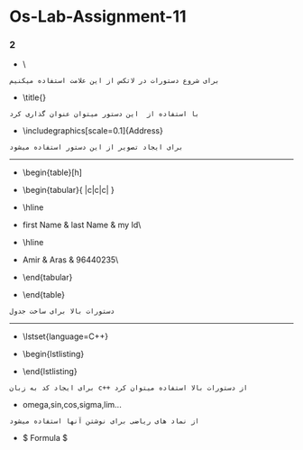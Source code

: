 # Os-Lab-Assignment-11

### 2

- \
```shell
برای شروع دستورات در لاتکس از این علامت استفاده میکنیم 
```
- \title{}

```shell
با استفاده از  این دستور میتوان عنوان گذاری کرد
```
- \includegraphics[scale=0.1]{Address}

```shell
برای ایجاد تصویر از این دستور استفاده میشود 
```
___________________________________________________________________________________________________________________________________________________________________________

- \begin{table}[h]

- \begin{tabular}{ |c|c|c| }

- \hline

- first Name & last Name & my Id\

- \hline

- Amir & Aras & 96440235\

- \end{tabular}

- \end{table}

```shell
دستورات بالا برای ساخت جدول
```
___________________________________________________________________________________________________________________________________________________________________________

- \lstset{language=C++}

- \begin{lstlisting}

- \end{lstlisting}
```shell
برای ایجاد کد به زبان c++ از دستورات بالا استفاده میتوان کرد
```
- omega,sin,cos,sigma,lim...
```shell
از نماد های ریاضی برای نوشتن آنها استفاده میشود 
```
- $ Formula $

